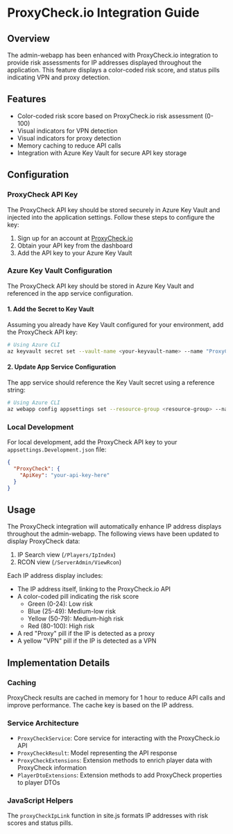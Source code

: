 # ProxyCheck.io Integration Guide

## Overview

The admin-webapp has been enhanced with ProxyCheck.io integration to provide risk assessments for IP addresses displayed throughout the application. This feature displays a color-coded risk score, and status pills indicating VPN and proxy detection.

## Features

- Color-coded risk score based on ProxyCheck.io risk assessment (0-100)
- Visual indicators for VPN detection
- Visual indicators for proxy detection
- Memory caching to reduce API calls
- Integration with Azure Key Vault for secure API key storage

## Configuration

### ProxyCheck API Key

The ProxyCheck API key should be stored securely in Azure Key Vault and injected into the application settings. Follow these steps to configure the key:

1. Sign up for an account at [ProxyCheck.io](https://proxycheck.io/)
2. Obtain your API key from the dashboard
3. Add the API key to your Azure Key Vault

### Azure Key Vault Configuration

The ProxyCheck API key should be stored in Azure Key Vault and referenced in the app service configuration.

#### 1. Add the Secret to Key Vault

Assuming you already have Key Vault configured for your environment, add the ProxyCheck API key:

```bash
# Using Azure CLI
az keyvault secret set --vault-name <your-keyvault-name> --name "ProxyCheck--ApiKey" --value "<your-proxycheck-api-key>"
```

#### 2. Update App Service Configuration

The app service should reference the Key Vault secret using a reference string:

```bash
# Using Azure CLI
az webapp config appsettings set --resource-group <resource-group> --name <app-service-name> --settings "ProxyCheck:ApiKey=@Microsoft.KeyVault(SecretUri=https://<your-keyvault>.vault.azure.net/secrets/ProxyCheck--ApiKey)"
```

### Local Development

For local development, add the ProxyCheck API key to your `appsettings.Development.json` file:

```json
{
  "ProxyCheck": {
    "ApiKey": "your-api-key-here"
  }
}
```

## Usage

The ProxyCheck integration will automatically enhance IP address displays throughout the admin-webapp. The following views have been updated to display ProxyCheck data:

1. IP Search view (`/Players/IpIndex`)
2. RCON view (`/ServerAdmin/ViewRcon`)

Each IP address display includes:

- The IP address itself, linking to the ProxyCheck.io API
- A color-coded pill indicating the risk score
  - Green (0-24): Low risk
  - Blue (25-49): Medium-low risk
  - Yellow (50-79): Medium-high risk
  - Red (80-100): High risk
- A red "Proxy" pill if the IP is detected as a proxy
- A yellow "VPN" pill if the IP is detected as a VPN

## Implementation Details

### Caching

ProxyCheck results are cached in memory for 1 hour to reduce API calls and improve performance. The cache key is based on the IP address.

### Service Architecture

- `ProxyCheckService`: Core service for interacting with the ProxyCheck.io API
- `ProxyCheckResult`: Model representing the API response
- `ProxyCheckExtensions`: Extension methods to enrich player data with ProxyCheck information
- `PlayerDtoExtensions`: Extension methods to add ProxyCheck properties to player DTOs

### JavaScript Helpers

The `proxyCheckIpLink` function in site.js formats IP addresses with risk scores and status pills.
